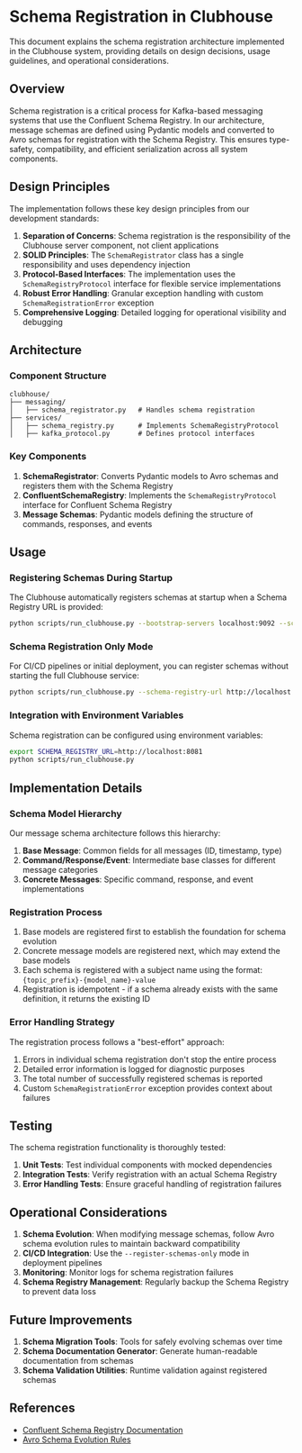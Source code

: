 # Schema Registration in Clubhouse

This document explains the schema registration architecture implemented in the Clubhouse system, providing details on design decisions, usage guidelines, and operational considerations.

## Overview

Schema registration is a critical process for Kafka-based messaging systems that use the Confluent Schema Registry. In our architecture, message schemas are defined using Pydantic models and converted to Avro schemas for registration with the Schema Registry. This ensures type-safety, compatibility, and efficient serialization across all system components.

## Design Principles

The implementation follows these key design principles from our development standards:

1. **Separation of Concerns**: Schema registration is the responsibility of the Clubhouse server component, not client applications
2. **SOLID Principles**: The `SchemaRegistrator` class has a single responsibility and uses dependency injection
3. **Protocol-Based Interfaces**: The implementation uses the `SchemaRegistryProtocol` interface for flexible service implementations
4. **Robust Error Handling**: Granular exception handling with custom `SchemaRegistrationError` exception
5. **Comprehensive Logging**: Detailed logging for operational visibility and debugging

## Architecture

### Component Structure

```
clubhouse/
├── messaging/
│   ├── schema_registrator.py   # Handles schema registration
├── services/
│   ├── schema_registry.py      # Implements SchemaRegistryProtocol
│   ├── kafka_protocol.py       # Defines protocol interfaces
```

### Key Components

1. **SchemaRegistrator**: Converts Pydantic models to Avro schemas and registers them with the Schema Registry
2. **ConfluentSchemaRegistry**: Implements the `SchemaRegistryProtocol` interface for Confluent Schema Registry
3. **Message Schemas**: Pydantic models defining the structure of commands, responses, and events

## Usage

### Registering Schemas During Startup

The Clubhouse automatically registers schemas at startup when a Schema Registry URL is provided:

```bash
python scripts/run_clubhouse.py --bootstrap-servers localhost:9092 --schema-registry-url http://localhost:8081
```

### Schema Registration Only Mode

For CI/CD pipelines or initial deployment, you can register schemas without starting the full Clubhouse service:

```bash
python scripts/run_clubhouse.py --schema-registry-url http://localhost:8081 --register-schemas-only
```

### Integration with Environment Variables

Schema registration can be configured using environment variables:

```bash
export SCHEMA_REGISTRY_URL=http://localhost:8081
python scripts/run_clubhouse.py
```

## Implementation Details

### Schema Model Hierarchy

Our message schema architecture follows this hierarchy:

1. **Base Message**: Common fields for all messages (ID, timestamp, type)
2. **Command/Response/Event**: Intermediate base classes for different message categories
3. **Concrete Messages**: Specific command, response, and event implementations

### Registration Process

1. Base models are registered first to establish the foundation for schema evolution
2. Concrete message models are registered next, which may extend the base models
3. Each schema is registered with a subject name using the format: `{topic_prefix}-{model_name}-value`
4. Registration is idempotent - if a schema already exists with the same definition, it returns the existing ID

### Error Handling Strategy

The registration process follows a "best-effort" approach:

1. Errors in individual schema registration don't stop the entire process
2. Detailed error information is logged for diagnostic purposes
3. The total number of successfully registered schemas is reported
4. Custom `SchemaRegistrationError` exception provides context about failures

## Testing

The schema registration functionality is thoroughly tested:

1. **Unit Tests**: Test individual components with mocked dependencies
2. **Integration Tests**: Verify registration with an actual Schema Registry
3. **Error Handling Tests**: Ensure graceful handling of registration failures

## Operational Considerations

1. **Schema Evolution**: When modifying message schemas, follow Avro schema evolution rules to maintain backward compatibility
2. **CI/CD Integration**: Use the `--register-schemas-only` mode in deployment pipelines
3. **Monitoring**: Monitor logs for schema registration failures
4. **Schema Registry Management**: Regularly backup the Schema Registry to prevent data loss

## Future Improvements

1. **Schema Migration Tools**: Tools for safely evolving schemas over time
2. **Schema Documentation Generator**: Generate human-readable documentation from schemas
3. **Schema Validation Utilities**: Runtime validation against registered schemas

## References

- [Confluent Schema Registry Documentation](https://docs.confluent.io/platform/current/schema-registry/index.html)
- [Avro Schema Evolution Rules](https://docs.confluent.io/platform/current/schema-registry/avro.html)
